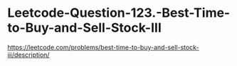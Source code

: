 # Leetcode-Question-123.-Best-Time-to-Buy-and-Sell-Stock-III
https://leetcode.com/problems/best-time-to-buy-and-sell-stock-iii/description/
